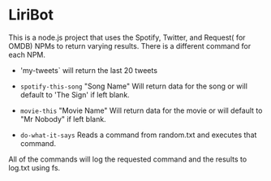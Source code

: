 # LiriBot
This is a node.js project that uses the Spotify, Twitter, and Request( for OMDB) NPMs to return varying results. There is a different command for each NPM. 
*  'my-tweets` will return the last 20 tweets

* `spotify-this-song` "Song Name" Will return data for the song or will default to 'The Sign' if left blank.

* `movie-this` "Movie Name" Will return data for the movie or will default to "Mr Nobody" if left blank.

* `do-what-it-says` Reads a command from random.txt and executes that command.

All of the commands will log the requested command and the results to log.txt using fs.
